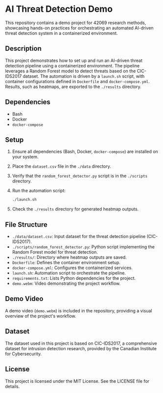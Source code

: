 # AI Threat Detection Demo

This repository contains a demo project for 42069 research methods, showcasing hands-on practices for orchestrating an automated AI-driven threat detection system in a containerized environment.

## Description

This project demonstrates how to set up and run an AI-driven threat detection pipeline using a containerized environment. The pipeline leverages a Random Forest model to detect threats based on the CIC-IDS2017 dataset. The automation is driven by a `launch.sh` script, with container configurations defined in `Dockerfile` and `docker-compose.yml`. Results, such as heatmaps, are exported to the `./results` directory.

## Dependencies

- Bash
- Docker
- `docker-compose`

## Setup

1. Ensure all dependencies (Bash, Docker, `docker-compose`) are installed on your system.

2. Place the `dataset.csv` file in the `./data` directory.

3. Verify that the `random_forest_detector.py` script is in the `./scripts` directory.

4. Run the automation script:

   ```bash
   ./launch.sh
   ```

5. Check the `./results` directory for generated heatmap outputs.

## File Structure

- `./data/dataset.csv`: Input dataset for the threat detection pipeline (CIC-IDS2017).
- `./scripts/random_forest_detector.py`: Python script implementing the Random Forest model for threat detection.
- `./results/`: Directory where heatmap outputs are saved.
- `Dockerfile`: Defines the container environment setup.
- `docker-compose.yml`: Configures the containerized services.
- `launch.sh`: Automation script to orchestrate the pipeline.
- `requirements.txt`: Lists Python dependencies for the project.
- `demo.webm`: Video demonstrating the project workflow.

## Demo Video

A demo video (`demo.webm`) is included in the repository, providing a visual overview of the project's workflow.

## Dataset

The dataset used in this project is based on CIC-IDS2017, a comprehensive dataset for intrusion detection research, provided by the Canadian Institute for Cybersecurity.

## License

This project is licensed under the MIT License. See the LICENSE file for details.